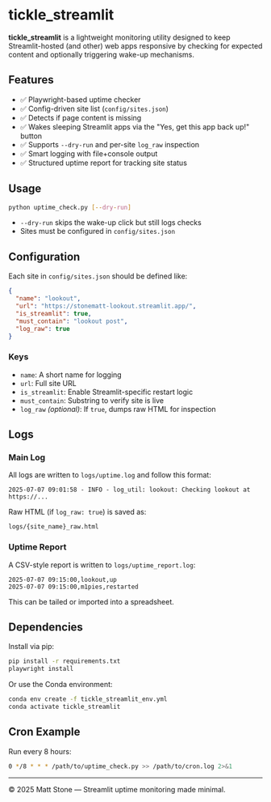 # tickle_streamlit

**tickle_streamlit** is a lightweight monitoring utility designed to keep Streamlit-hosted (and other) web apps responsive by checking for expected content and optionally triggering wake-up mechanisms.

## Features

- ✅ Playwright-based uptime checker
- ✅ Config-driven site list (`config/sites.json`)
- ✅ Detects if page content is missing
- ✅ Wakes sleeping Streamlit apps via the "Yes, get this app back up!" button
- ✅ Supports `--dry-run` and per-site `log_raw` inspection
- ✅ Smart logging with file+console output
- ✅ Structured uptime report for tracking site status

## Usage

```bash
python uptime_check.py [--dry-run]
```

- `--dry-run` skips the wake-up click but still logs checks
- Sites must be configured in `config/sites.json`

## Configuration

Each site in `config/sites.json` should be defined like:

```json
{
  "name": "lookout",
  "url": "https://stonematt-lookout.streamlit.app/",
  "is_streamlit": true,
  "must_contain": "lookout post",
  "log_raw": true
}
```

### Keys

- `name`: A short name for logging
- `url`: Full site URL
- `is_streamlit`: Enable Streamlit-specific restart logic
- `must_contain`: Substring to verify site is live
- `log_raw` _(optional)_: If `true`, dumps raw HTML for inspection

## Logs

### Main Log

All logs are written to `logs/uptime.log` and follow this format:

```
2025-07-07 09:01:58 - INFO - log_util: lookout: Checking lookout at https://...
```

Raw HTML (if `log_raw: true`) is saved as:

```
logs/{site_name}_raw.html
```

### Uptime Report

A CSV-style report is written to `logs/uptime_report.log`:

```
2025-07-07 09:15:00,lookout,up
2025-07-07 09:15:00,m1pies,restarted
```

This can be tailed or imported into a spreadsheet.

## Dependencies

Install via pip:

```bash
pip install -r requirements.txt
playwright install
```

Or use the Conda environment:

```bash
conda env create -f tickle_streamlit_env.yml
conda activate tickle_streamlit
```

## Cron Example

Run every 8 hours:

```bash
0 */8 * * * /path/to/uptime_check.py >> /path/to/cron.log 2>&1
```

---

© 2025 Matt Stone — Streamlit uptime monitoring made minimal.
